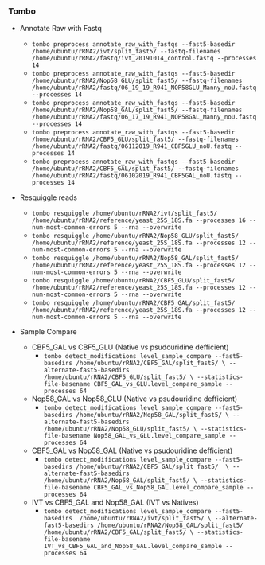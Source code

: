 ### Tombo 
* Annotate Raw with Fastq
    * `tombo preprocess annotate_raw_with_fastqs --fast5-basedir /home/ubuntu/rRNA2/ivt/split_fast5/ --fastq-filenames /home/ubuntu/rRNA2/fastq/ivt_20191014_control.fastq --processes 14`
    * `tombo preprocess annotate_raw_with_fastqs --fast5-basedir /home/ubuntu/rRNA2/Nop58_GLU/split_fast5/ --fastq-filenames /home/ubuntu/rRNA2/fastq/06_19_19_R941_NOP58GLU_Manny_noU.fastq --processes 14`
    * `tombo preprocess annotate_raw_with_fastqs --fast5-basedir /home/ubuntu/rRNA2/Nop58_GAL/split_fast5/ --fastq-filenames /home/ubuntu/rRNA2/fastq/06_17_19_R941_NOP58GAL_Manny_noU.fastq --processes 14`
    * `tombo preprocess annotate_raw_with_fastqs --fast5-basedir /home/ubuntu/rRNA2/CBF5_GLU/split_fast5/ --fastq-filenames /home/ubuntu/rRNA2/fastq/06112019_R941_CBF5GLU_noU.fastq --processes 14`
    * `tombo preprocess annotate_raw_with_fastqs --fast5-basedir /home/ubuntu/rRNA2/CBF5_GAL/split_fast5/ --fastq-filenames /home/ubuntu/rRNA2/fastq/06102019_R941_CBF5GAL_noU.fastq --processes 14`

* Resquiggle reads
    * `tombo resquiggle /home/ubuntu/rRNA2/ivt/split_fast5/ /home/ubuntu/rRNA2/reference/yeast_25S_18S.fa --processes 16 --num-most-common-errors 5 --rna --overwrite`
    * `tombo resquiggle /home/ubuntu/rRNA2/Nop58_GLU/split_fast5/ /home/ubuntu/rRNA2/reference/yeast_25S_18S.fa --processes 12 --num-most-common-errors 5 --rna --overwrite`
    * `tombo resquiggle /home/ubuntu/rRNA2/Nop58_GAL/split_fast5/ /home/ubuntu/rRNA2/reference/yeast_25S_18S.fa --processes 12 --num-most-common-errors 5 --rna --overwrite`
    * `tombo resquiggle /home/ubuntu/rRNA2/CBF5_GLU/split_fast5/ /home/ubuntu/rRNA2/reference/yeast_25S_18S.fa --processes 12 --num-most-common-errors 5 --rna --overwrite`
    * `tombo resquiggle /home/ubuntu/rRNA2/CBF5_GAL/split_fast5/ /home/ubuntu/rRNA2/reference/yeast_25S_18S.fa --processes 12 --num-most-common-errors 5 --rna --overwrite`

* Sample Compare
    * CBF5_GAL vs CBF5_GLU (Native vs psudouridine defficient) 
        * `tombo detect_modifications level_sample_compare --fast5-basedirs /home/ubuntu/rRNA2/CBF5_GAL/split_fast5/ \
              --alternate-fast5-basedirs /home/ubuntu/rRNA2/CBF5_GLU/split_fast5/ \
              --statistics-file-basename CBF5_GAL_vs_GLU.level_compare_sample --processes 64`
    * Nop58_GAL vs Nop58_GLU (Native vs psudouridine defficient) 
        * `tombo detect_modifications level_sample_compare --fast5-basedirs /home/ubuntu/rRNA2/Nop58_GAL/split_fast5/ \
              --alternate-fast5-basedirs /home/ubuntu/rRNA2/Nop58_GLU/split_fast5/ \
              --statistics-file-basename Nop58_GAL_vs_GLU.level_compare_sample --processes 64`
    * CBF5_GAL vs Nop58_GAL (Native vs psudouridine defficient) 
        * `tombo detect_modifications level_sample_compare --fast5-basedirs /home/ubuntu/rRNA2/CBF5_GAL/split_fast5/  \
              --alternate-fast5-basedirs /home/ubuntu/rRNA2/Nop58_GAL/split_fast5/ \
              --statistics-file-basename CBF5_GAL_vs_Nop58_GAL.level_compare_sample --processes 64`
    * IVT vs CBF5_GAL and Nop58_GAL (IVT vs Natives) 
        * `tombo detect_modifications level_sample_compare --fast5-basedirs  /home/ubuntu/rRNA2/ivt/split_fast5/ \
              --alternate-fast5-basedirs /home/ubuntu/rRNA2/Nop58_GAL/split_fast5/ /home/ubuntu/rRNA2/CBF5_GAL/split_fast5/ \
              --statistics-file-basename IVT_vs_CBF5_GAL_and_Nop58_GAL.level_compare_sample --processes 64`
